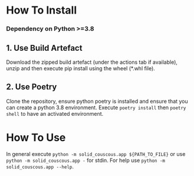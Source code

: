 # How To Install

### Dependency on Python >=3.8

## 1. Use Build Artefact

Download the zipped build artefact (under the actions tab if available), unzip and then execute pip install using the wheel (*.whl file).

## 2. Use Poetry

Clone the repository, ensure python poetry is installed and ensure that you can create a python 3.8 environment. Execute `poetry install` then `poetry shell` to have an activated environment.

# How To Use

In general execute `python -m solid_couscous.app ${PATH_TO_FILE}` or use `python -m solid_couscous.app -` for stdin. For help use `python -m solid_couscous.app --help`. 